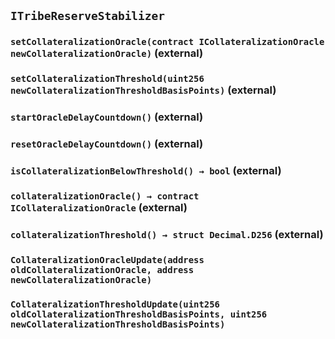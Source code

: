 ## `ITribeReserveStabilizer`






### `setCollateralizationOracle(contract ICollateralizationOracle newCollateralizationOracle)` (external)





### `setCollateralizationThreshold(uint256 newCollateralizationThresholdBasisPoints)` (external)





### `startOracleDelayCountdown()` (external)





### `resetOracleDelayCountdown()` (external)





### `isCollateralizationBelowThreshold() → bool` (external)





### `collateralizationOracle() → contract ICollateralizationOracle` (external)





### `collateralizationThreshold() → struct Decimal.D256` (external)






### `CollateralizationOracleUpdate(address oldCollateralizationOracle, address newCollateralizationOracle)`





### `CollateralizationThresholdUpdate(uint256 oldCollateralizationThresholdBasisPoints, uint256 newCollateralizationThresholdBasisPoints)`







